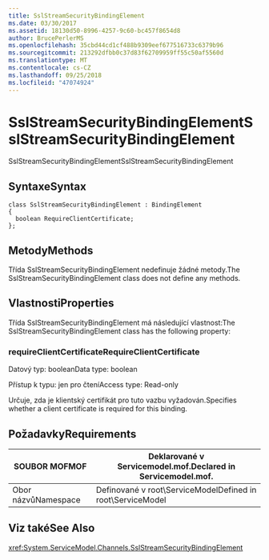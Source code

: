 ```yaml
---
title: SslStreamSecurityBindingElement
ms.date: 03/30/2017
ms.assetid: 18130d50-8996-4257-9c60-bc457f8654d8
author: BrucePerlerMS
ms.openlocfilehash: 35cbd44cd1cf488b9309eef677516733c6379b96
ms.sourcegitcommit: 213292dfbb0c37d83f62709959ff55c50af5560d
ms.translationtype: MT
ms.contentlocale: cs-CZ
ms.lasthandoff: 09/25/2018
ms.locfileid: "47074924"
---
```

# <a name="sslstreamsecuritybindingelement"></a><span data-ttu-id="6dd2e-102">SslStreamSecurityBindingElement</span><span class="sxs-lookup"><span data-stu-id="6dd2e-102">SslStreamSecurityBindingElement</span></span>
<span data-ttu-id="6dd2e-103">SslStreamSecurityBindingElement</span><span class="sxs-lookup"><span data-stu-id="6dd2e-103">SslStreamSecurityBindingElement</span></span>  
  
## <a name="syntax"></a><span data-ttu-id="6dd2e-104">Syntaxe</span><span class="sxs-lookup"><span data-stu-id="6dd2e-104">Syntax</span></span>  
  
```  
class SslStreamSecurityBindingElement : BindingElement  
{  
  boolean RequireClientCertificate;  
};  
```  
  
## <a name="methods"></a><span data-ttu-id="6dd2e-105">Metody</span><span class="sxs-lookup"><span data-stu-id="6dd2e-105">Methods</span></span>  
 <span data-ttu-id="6dd2e-106">Třída SslStreamSecurityBindingElement nedefinuje žádné metody.</span><span class="sxs-lookup"><span data-stu-id="6dd2e-106">The SslStreamSecurityBindingElement class does not define any methods.</span></span>  
  
## <a name="properties"></a><span data-ttu-id="6dd2e-107">Vlastnosti</span><span class="sxs-lookup"><span data-stu-id="6dd2e-107">Properties</span></span>  
 <span data-ttu-id="6dd2e-108">Třída SslStreamSecurityBindingElement má následující vlastnost:</span><span class="sxs-lookup"><span data-stu-id="6dd2e-108">The SslStreamSecurityBindingElement class has the following property:</span></span>  
  
### <a name="requireclientcertificate"></a><span data-ttu-id="6dd2e-109">requireClientCertificate</span><span class="sxs-lookup"><span data-stu-id="6dd2e-109">RequireClientCertificate</span></span>  
 <span data-ttu-id="6dd2e-110">Datový typ: boolean</span><span class="sxs-lookup"><span data-stu-id="6dd2e-110">Data type: boolean</span></span>  
  
 <span data-ttu-id="6dd2e-111">Přístup k typu: jen pro čtení</span><span class="sxs-lookup"><span data-stu-id="6dd2e-111">Access type: Read-only</span></span>  
  
 <span data-ttu-id="6dd2e-112">Určuje, zda je klientský certifikát pro tuto vazbu vyžadován.</span><span class="sxs-lookup"><span data-stu-id="6dd2e-112">Specifies whether a client certificate is required for this binding.</span></span>  
  
## <a name="requirements"></a><span data-ttu-id="6dd2e-113">Požadavky</span><span class="sxs-lookup"><span data-stu-id="6dd2e-113">Requirements</span></span>  
  
|<span data-ttu-id="6dd2e-114">SOUBOR MOF</span><span class="sxs-lookup"><span data-stu-id="6dd2e-114">MOF</span></span>|<span data-ttu-id="6dd2e-115">Deklarované v Servicemodel.mof.</span><span class="sxs-lookup"><span data-stu-id="6dd2e-115">Declared in Servicemodel.mof.</span></span>|  
|---------|-----------------------------------|  
|<span data-ttu-id="6dd2e-116">Obor názvů</span><span class="sxs-lookup"><span data-stu-id="6dd2e-116">Namespace</span></span>|<span data-ttu-id="6dd2e-117">Definované v root\ServiceModel</span><span class="sxs-lookup"><span data-stu-id="6dd2e-117">Defined in root\ServiceModel</span></span>|  
  
## <a name="see-also"></a><span data-ttu-id="6dd2e-118">Viz také</span><span class="sxs-lookup"><span data-stu-id="6dd2e-118">See Also</span></span>  
 <xref:System.ServiceModel.Channels.SslStreamSecurityBindingElement>
